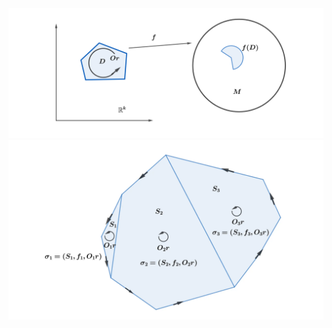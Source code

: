 <img src="https://github.com/McFuing/images-hosting/raw/main/images/chain.6it5g7g3mg80.png" alt="chain" />
<img src="https://github.com/McFuing/images-hosting/raw/main/images/vhain.qmuxeh63urk.webp" alt="vhain" />
<!--stackedit_data:
eyJoaXN0b3J5IjpbLTI3MzQzMzM2MCwyMjkzNzc4MzIsLTIwOD
g3NDY2MTIsLTg3MjYxNzEzMCwtODcyNjE3MTMwLDIyOTM3Nzgz
MiwtMjA4ODc0NjYxMiw0OTc4MTg4MTAsLTczMzkyMDU5NCwtMT
AxMjYyMjkwOCwtMjA3Njg5MjE2NSwtNjQ5Nzk1MTk1XX0=
-->